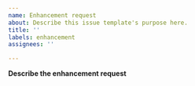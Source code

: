 ```yaml
---
name: Enhancement request
about: Describe this issue template's purpose here.
title: ''
labels: enhancement
assignees: ''

---
```


**Describe the enhancement request**
